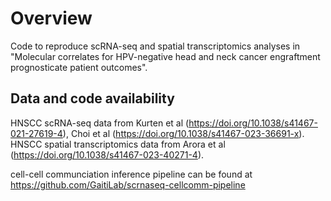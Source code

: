 # Overview

Code to reproduce scRNA-seq and spatial transcriptomics analyses in "Molecular correlates for HPV-negative head and neck cancer engraftment prognosticate patient outcomes".

## Data and code availability 

HNSCC scRNA-seq data from Kurten et al (https://doi.org/10.1038/s41467-021-27619-4), Choi et al (https://doi.org/10.1038/s41467-023-36691-x).
HNSCC spatial transcriptomics data from Arora et al (https://doi.org/10.1038/s41467-023-40271-4).

cell-cell communciation inference pipeline can be found at https://github.com/GaitiLab/scrnaseq-cellcomm-pipeline
